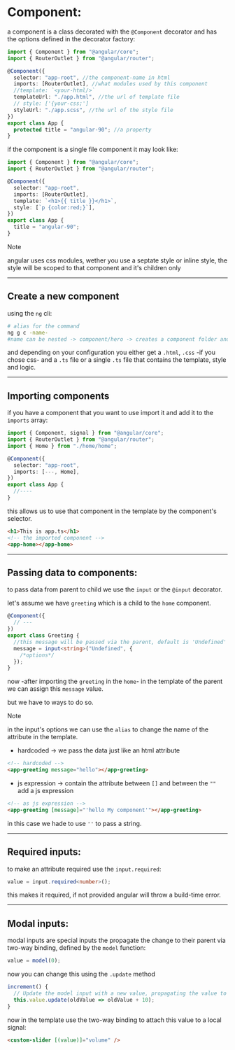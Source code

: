 # Component:

a component is a class decorated with the `@Component` decorator and has the options defined in the decorator factory:

```typescript
import { Component } from "@angular/core";
import { RouterOutlet } from "@angular/router";

@Component({
  selector: "app-root", //the component-name in html
  imports: [RouterOutlet], //what modules used by this component
  //template: `<your-html/>`
  templateUrl: "./app.html", //the url of template file
  // style: ['{your-css;']
  styleUrl: "./app.scss", //the url of the style file
})
export class App {
  protected title = "angular-90"; //a property
}
```

if the component is a single file component it may look like:

```typescript
import { Component } from "@angular/core";
import { RouterOutlet } from "@angular/router";

@Component({
  selector: "app-root",
  imports: [RouterOutlet],
  template: `<h1>{{ title }}</h1>`,
  style: [`p {color:red;}`],
})
export class App {
  title = "angular-90";
}
```

> [!NOTE]
> angular uses css modules, wether you use a septate style or inline style, the style will be scoped to that component and it's children only

---

## Create a new component

using the `ng` cli:

```bash
# alias for the command
ng g c -name-
#name can be nested -> component/hero -> creates a component folder and hero component in it
```

and depending on your configuration you either get a `.html`, `.css` -if you chose css- and a `.ts` file or a single `.ts` file that contains the template, style and logic.

---

## Importing components

if you have a component that you want to use import it and add it to the `imports` array:

```typescript
import { Component, signal } from "@angular/core";
import { RouterOutlet } from "@angular/router";
import { Home } from "./home/home";

@Component({
  selector: "app-root",
  imports: [---, Home],
})
export class App {
  //----
}
```

this allows us to use that component in the template by the component's selector.

```html
<h1>This is app.ts</h1>
<!-- the imported component -->
<app-home></app-home>
```

---

## Passing data to components:

to pass data from parent to child we use the `input` or the `@input` decorator.

let's assume we have `greeting` which is a child to the `home` component.

```typescript
@Component({
  // ---
})
export class Greeting {
  //this message will be passed via the parent, default is 'Undefined'
  message = input<string>("Undefined", {
    /*options*/
  });
}
```

now -after importing the `greeting` in the `home`- in the template of the parent we can assign this `message` value.

but we have to ways to do so.

> [!Note]
> in the input's options we can use the `alias` to change the name of the attribute in the template.

- hardcoded -> we pass the data just like an html attribute

```html
<!-- hardcoded -->
<app-greeting message="hello"></app-greeting>
```

- js expression -> contain the attribute between `[]` and between the `""` add a js expression

```html
<!-- as js expression -->
<app-greeting [message]="'hello My component'"></app-greeting>
```

in this case we hade to use `''` to pass a string.

---

## Required inputs:

to make an attribute required use the `input.required`:

```typescript
value = input.required<number>();
```

this makes it required, if not provided angular will throw a build-time error.

---

## Modal inputs:

modal inputs are special inputs the propagate the change to their parent via two-way binding, defined by the `model` function:

```typescript
value = model(0);
```

now you can change this using the `.update` method

```typescript
increment() {
  // Update the model input with a new value, propagating the value to any bindings.
  this.value.update(oldValue => oldValue + 10);
}
```

now in the template use the two-way binding to attach this value to a local signal:

```html
<custom-slider [(value)]="volume" />
```
